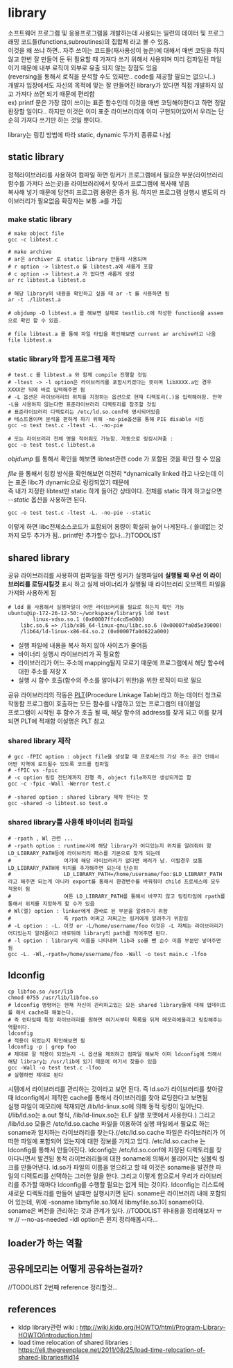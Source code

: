 # library 
소프트웨어 프로그램 및 응용프로그램을 개발하는데 사용되는 일련의 데이터 및 프로그래밍 코드들(functions,subroutines)의 집합체 라고 볼 수 있음.   
이것을 왜 쓰냐 하면.. 자주 쓰이는 코드들(재사용성이 높은)에 대해서 매번 코딩을 하지 않고 한번 잘 만들어 둔 뒤 필요할 때 가져다 쓰기 위해서 사용되며 미리 컴파일된 파일이기 때문에 내부 로직이 외부로 유출 되지 않는 장점도 있음  
(reversing을 통해서 로직을 분석할 수도 있찌만.. code를 제공할 필요는 없으니..)  
개발자 입장에서도 자신의 목적에 맞는 잘 만들어진 library가 있다면 직접 개발하지 않고 가져다 쓰면 되기 때문에 편리함   
ex) printf 문은 가장 많이 쓰이는 표준 함수인데 이것을 매번 코딩해야한다고 하면 정말 환장할 일이다.. 하지만 이것은 이미 표준 라이브러리에 이미 구현되어있어서 우리는 단순히 가져다 쓰기만 하는 것일 뿐이다.    

library는 링킹 방법에 따라 static, dynamic 두가지 종류로 나뉨

## static library 
정적라이브러리를 사용하여 컴파일 하면 링커가 프로그램에서 필요한 부분(라이브러리 함수를 가져다 쓰는곳)을 라이브러리에서 찾아서 프로그램에 복사해 넣음  
복사해 넣기 때문에 당연히 프로그램 용량은 증가 됨. 하지만 프로그램 실행시 별도의 라이브러리가 필요없음
확장자는 보통 .a를 가짐 

### make static library 
```
# make object file 
gcc -c libtest.c 

# make archive 
# ar은 archiver 로 static library 만들때 사용되며
# r option -> libtest.o 를 libtest.a에 새롭게 포함
# c option -> libtest.a 가 없다면 새롭게 생성
ar rc libtest.a libtest.o

# 해당 library의 내용을 확인하고 싶을 때 ar -t 를 사용하면 됨
ar -t ./libtest.a

# objdump -D libtest.a 를 해보면 실제로 testlib.c에 작성한 function을 assem으로 확인 할 수 있음. 

# file libtest.a 를 통해 파일 타입을 확인해보면 current ar archive라고 나옴 
file libtest.a 
```
### static library와 함게 프로그램 제작 
```
# test.c 를 libtest.a 와 함께 compile 진행할 것임 
# -ltest -> -l option은 라이브러리를 포함시키겠다는 뜻이며 libXXXX.a인 경우 XXXX만 뒤에 바로 입력해주면 됨
# -L 옵션은 라이브러리의 위치를 지정하는 옵션으로 현재 디렉토리(.)을 입력해야함. 만약 -L을 사용하지 않는다면 표준라이브러리 디렉토리를 참조할 것임 
# 표준라이브러리 디렉토리는 /etc/ld.so.conf에 명시되어있음 
# 테스트용이며 분석을 편하게 하기 위해 -no-pie옵션을 통해 PIE disable 시킴 
gcc -o test test.c -ltest -L. -no-pie

# 또는 라이브러리 전체 명을 적어줘도 가능함. 자동으로 링킹시켜줌 :
gcc -o test test.c libtest.a
```

*objdump* 를 통해서 확인을 해보면 libtest관련 code 가 포함된 것을 확인 할 수 있음  

*file* 을 통해서 링킹 방식을 확인해보면 여전히 *dynamically linked 라고 나오는데 이는 표준 libc가 dynamic으로 링킹되었기 때문에   
즉 내가 지정한 libtest만 static 하게 들어간 상태이다. 전체를 static 하게 하고싶으면 *--static* 옵션을 사용하면 된다.
~~~
gcc -o test test.c -ltest -L. -no-pie --static
~~~
이렇게 하면 libc전체소스코드가 포함되어 용량이 확실히 늘어 나게된다..( 쓸데없는 것 까지 모두 추가가 됨.. printf만 추가할수 없나...?)TODOLIST


## shared library 
공유 라이브러리를 사용하여 컴파일을 하면 링커가 실행파일에 **실행될 때 우선 이 라이브러리를 로딩시킬것** 표시 하고 실제 바이너리가 실행될 때 라이브러리 오브젝트 파일을 가져와 사용하게 됨   

```
# ldd 를 사용해서 실행파일이 어떤 라이브러리를 필요로 하는지 확인 가능 
ubuntu@ip-172-26-12-50:~/workspace/library$ ldd test
        linux-vdso.so.1 (0x00007ffc4cd5e000)
	libc.so.6 => /lib/x86_64-linux-gnu/libc.so.6 (0x00007fa0d5e39000)
	/lib64/ld-linux-x86-64.so.2 (0x00007fa0d622a000)
```
- 실행 파일에 내용을 복사 하지 않아 사이즈가 줄어둠 
- 바이너리 실행시 라이브러리가 꼭 필요함
- 라이브러리가 어느 주소에 mapping될지 모르기 때문에 프로그램에서 해당 함수에 대한 주소를 저장 X 
- 실행 시 함수 호출(함수의 주소를 알아내기 위한)을 위한 로직이 따로 필요 

공유 라이브러리의 작동은 [PLT](plt.html)(Procedure Linkage Table)라고 하는 데이터 청크로 작동함 
프로그램이 호출하는 모든 함수를 나열하고 있는 프로그램의 테이블임  
프로그램이 시작된 후 함수가 호출 될 때, 해당 함수의 address를 찾게 되고 이를 찾게되면 PLT에 적재함 이설명은 PLT 참고   


### shared library 제작 
```
# gcc -fPIC option : object file을 생성할 때 프로세스의 가상 주소 공간 안에서 어떤 지역에 로드될수 있도록 코드를 컴파일 
# -fPIC vs -fpic
# -c option 링킹 전단계까지 진행 즉, object file까지만 생성되게끔 함 
gcc -c -fpic -Wall -Werror test.c

# -shared option : shared library 제작 한다는 뜻 
gcc -shared -o libtest.so test.o

```
### shared library를 사용해 바이너리 컴파일 
```
# -rpath , Wl 관련 ... 
# -rpath option : runtime시에 해당 library가 어디있는지 위치를 알려줘야 함 LD_LIBRARY_PATH등에 라이브러리 패스를 기본으로 찾게 되는데   
#                 여기에 해당 라이브러리가 없다면 에러가 남. 이럴경우 보통 LD_LIBRARY_PATH에 위치를 추가해주면 되는데 단순히  
#                 LD_LIBRARY_PATH=/home/username/foo:$LD_LIBRARY_PATH 라고 해주면 되는게 아니라 export를 통해서 환경변수를 바꿔줘야 child 프로세스에 모두 적용이 됨  
#                 여튼 LD_LIBRARY_PATH를 통해서 바꾸지 않고 링킹타임에 rpath를 통해서 위치를 지정하게 할 수가 있음 
# Wl(엘) option : linker에게 콤바로 된 부분을 알려주기 위함   
#                 즉 rpath 어쩌고 저쩌고는 링커에게 알려주기 위함임 
# -L option : -L. 이것 or -L/home/username/foo 이것은 -L 자체는 라이브러리가 어디있는지 알려줌이고 바로뒤에 library의 path를 적어주면 된다.   
# -l option : library의 이름을 나타내며 lib과 so를 뺀 순수 이름 부분만 넣어주면 됨 
gcc -L. -Wl,-rpath=/home/username/foo -Wall -o test main.c -lfoo

```
## ldconfig 
```
cp libfoo.so /usr/lib
chmod 0755 /usr/lib/libfoo.so 
# ldconfig 명령어는 현재 자신이 관리하고있는 모든 shared library들에 대해 업데이트를 해서 cache화 해놓는다. 
# 즉 런타임때 특정 라이브러리를 원하면 여기서부터 목록을 뒤져 메모리에올리고 링킹해주는 역활이다. 
ldconfig 
# 적용이 되었는지 확인해보면 됨 
ldconfig -p | grep foo
# 제대로 잘 적용이 되었는지 -L 옵션을 제외하고 컴파일 해보자 이미 ldconfig에 의해서 해당 library는 /usr/lib에 있기 때문에 여기서 찾을수 있음
gcc -Wall -o test test.c -lfoo
# 실행하면 제대로 된다 

```
시템에서 라이브러리를 관리하는 것이라고 보면 된다. 
즉 ld.so가 라이브러리를 찾아갈때 ldconfig에서 제작한 cache를 통해서 라이브러리를 찾아 로딩한다고 보면됨   
실행 파일이 메모리에 적재되면 /lib/ld-linux.so에 의해 동적 링킹이 일어난다. (/lib/ld.so는 a.out 형식, /lib/ld-linux.so는 ELF 실행 포맷에서 사용한다.) 그리고 /lib/ld.so 모듈은 /etc/ld.so.cache 파일을 이용하여 실행 파일에서 필요로 하는 soname과 일치하는 라이브러리를 찾는다.(/etc/ld.so.cache 파일은 라이브러리가 어떠한 파일에 포함되어 있는지에 대한 정보를 가지고 있다. /etc/ld.so.cache 는 ldconfig를 통해서 만들어진다.
	ldconfig는 /etc/ld.so.conf에 지정된 디렉토리를 찾아다니면서 발견된 동적 라이브러리들에 대한 soname에 의해서 불리어지는 심볼릭 링크를 만들어낸다. ld.so가 파일의 이름을 얻으려고 할 때 이것은 soname을 발견한 파일의 디렉토리를 선택하는 그러한 일을 한다. 그리고 이렇게 함으로서 우리가 라이브러리를 추가할 때마다 ldconfig를 수행할 필요는 없게 되는 것이다. ldconfig는 리스트에 새로운 디렉토리를 만들어 널때만 실행시키면 된다. soname은 라이브러리 내에 포함되어 있는데, 위에 -soname libmyfile.so.1에서 libmyfile.so.1이 soname이다. soname은 버전을 관리하는 것과 관계가 있다.
//TODOLIST 위내용을 정리해보자 ㅠㅠ 
// --no-as-needed -ldl option은 뭔지 정리해봅시다...

## loader가 하는 역활 
## 공유메모리는 어떻게 공유하는걸까?

//TODOLIST 2번째 reference 정리할것...
## references
- kldp library관련 wiki : <http://wiki.kldp.org/HOWTO/html/Program-Library-HOWTO/introduction.html>
- load time relocation of shared libraries : <https://eli.thegreenplace.net/2011/08/25/load-time-relocation-of-shared-libraries#id14> 
